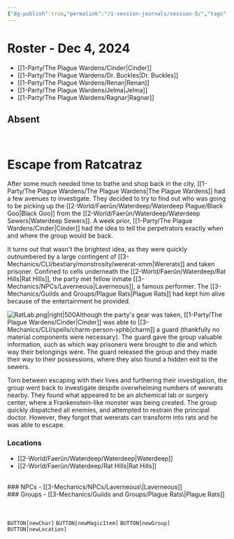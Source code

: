 ```yaml
---
{"dg-publish":true,"permalink":"/1-session-journals/session-5/","tags":["journal"],"created":"2025-02-23T00:43:16.451-05:00","updated":"2025-02-25T13:11:25.344-05:00"}
---
```


# Roster - Dec 4, 2024



- [[1-Party/The Plague Wardens/Cinder\|Cinder]]
- [[1-Party/The Plague Wardens/Dr. Buckles\|Dr. Buckles]]
- [[1-Party/The Plague Wardens/Renan\|Renan]]
- [[1-Party/The Plague Wardens/Jelma\|Jelma]]
- [[1-Party/The Plague Wardens/Ragnar\|Ragnar]]

## Absent
<br>

# Escape from Ratcatraz
After some much needed time to bathe and shop back in the city, [[1-Party/The Plague Wardens/The Plague Wardens\|The Plague Wardens]] had a few avenues to investigate. They decided to try to find out who was going to be picking up the [[2-World/Faerûn/Waterdeep/Waterdeep Plague/Black Goo\|Black Goo]] from the [[2-World/Faerûn/Waterdeep/Waterdeep Sewers\|Waterdeep Sewers]]. A week prior, [[1-Party/The Plague Wardens/Cinder\|Cinder]] had the idea to tell the perpetrators exactly when and where the group would be back.

It turns out that wasn't the brightest idea, as they were quickly outnumbered by a large contingent of [[3-Mechanics/CLI/bestiary/monstrosity/wererat-xmm\|Wererats]] and taken prisoner. Confined to cells underneath the [[2-World/Faerûn/Waterdeep/Rat Hills\|Rat Hills]], the party met fellow inmate [[3-Mechanics/NPCs/Laverneous\|Laverneous]], a famous performer. The [[3-Mechanics/Guilds and Groups/Plague Rats\|Plague Rats]] had kept him alive because of the entertainment he provided.

![RatLab.png|right|500](/img/user/z_Assets/RatLab.png)Although the party's gear was taken, [[1-Party/The Plague Wardens/Cinder\|Cinder]] was able to [[3-Mechanics/CLI/spells/charm-person-xphb\|charm]] a guard (thankfully no material components were necessary). The guard gave the group valuable information, such as which way prisoners were brought to die and which way their belongings were. The guard released the group and they made their way to their possessions, where they also found a hidden exit to the sewers.

Torn between escaping with their lives and furthering their investigation, the group went back to investigate despite overwhelming numbers of wererats nearby. They found what appeared to be an alchemical lab or surgery center, where a Frankenstein-like monster was being created. The group quickly dispatched all enemies, and attempted to restrain the principal doctor. However, they forgot that wererats can transform into rats and he was able to escape.
<br>
### Locations

- [[2-World/Faerûn/Waterdeep/Waterdeep\|Waterdeep]]
- [[2-World/Faerûn/Waterdeep/Rat Hills\|Rat Hills]]
<br>
### NPCs
- [[3-Mechanics/NPCs/Laverneous\|Laverneous]]<br>
### Groups
- [[3-Mechanics/Guilds and Groups/Plague Rats\|Plague Rats]]
<br><br><br>


`BUTTON[newChar]` `BUTTON[newMagicItem]` `BUTTON[newGroup]` `BUTTON[newLocation]`